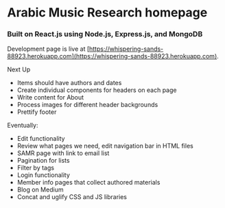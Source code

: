 # Arabic Music Research homepage

### Built on React.js using Node.js, Express.js, and MongoDB

Development page is live at [https://whispering-sands-88923.herokuapp.com](https://whispering-sands-88923.herokuapp.com).

Next Up
* Items should have authors and dates
* Create individual components for headers on each page
* Write content for About
* Process images for different header backgrounds
* Prettify footer

Eventually:
* Edit functionality
* Review what pages we need, edit navigation bar in HTML files
* SAMR page with link to email list
* Pagination for lists
* Filter by tags
* Login functionality
* Member info pages that collect authored materials
* Blog on Medium
* Concat and uglify CSS and JS libraries
